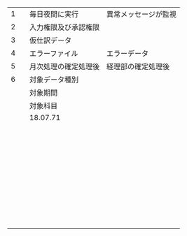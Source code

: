 |      |      |                      |      |
| ---- | ---- | -------------------- | ---- |
| 1    |      | 毎日夜間に実行       |異常メッセージが監視      |
| 2    |      | 入力権限及び承認権限 |      |
| 3    |      | 仮仕訳データ         |      |
| 4    |      | エラーファイル       |エラーデータ      |
| 5    |      | 月次処理の確定処理後 |経理部の確定処理後      |
| 6    |      | 対象データ種別       |      |
|      |      | 対象期間             |      |
|      |      | 対象科目             |      |
|      |      | 18.07.71             |      |
|      |      |                      |      |
|      |      |                      |      |
|      |      |                      |      |
|      |      |                      |      |
|      |      |                      |      |
|      |      |                      |      |
|      |      |                      |      |
|      |      |                      |      |
|      |      |                      |      |
|      |      |                      |      |
|      |      |                      |      |
|      |      |                      |      |
|      |      |                      |      |
|      |      |                      |      |
|      |      |                      |      |
|      |      |                      |      |
|      |      |                      |      |
|      |      |                      |      |
|      |      |                      |      |
|      |      |                      |      |
|      |      |                      |      |
|      |      |                      |      |
|      |      |                      |      |
|      |      |                      |      |
|      |      |                      |      |
|      |      |                      |      |
|      |      |                      |      |
|      |      |                      |      |
|      |      |                      |      |
|      |      |                      |      |
|      |      |                      |      |
|      |      |                      |      |
|      |      |                      |      |
|      |      |                      |      |
|      |      |                      |      |
|      |      |                      |      |
|      |      |                      |      |
|      |      |                      |      |
|      |      |                      |      |
|      |      |                      |      |
